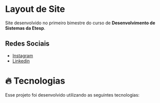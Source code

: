 # Layout de Site 

Site desenvolvido no primeiro bimestre do curso de **Desenvolvimento de Sistemas da Etesp**.


## Redes Sociais

- [Instagram](https://www.instagram.com/diguinho_jn/)
- [Linkedin](https://www.linkedin.com/in/rodrigo-junior-0128751b4/)

  
# 🔥 __Tecnologias__ 



Esse projeto foi desenvolvido utilizando as seguintes tecnologias:



  
